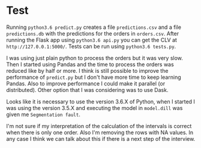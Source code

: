# Test

Running `python3.6 predict.py` creates a file `predictions.csv` and a file `predictions.db` with the predictions for the orders in `orders.csv`.
After running the Flask app using `python3.6 api.py` you can get the CLV at `http://127.0.0.1:5000/`.
Tests can be run using `python3.6 tests.py`.

I was using just plain python to process the orders but it was very slow. Then I started using Pandas and the time to process the orders was reduced like by half or more. I think is still possible to improve the performance of `predict.py` but I don't have more time to keep learning Pandas. Also to improve performance I could make it parallel (or distributed). Other option that I was considering was to use Dask.

Looks like it is necessary to use the version 3.6.X of Python, when I started I was using the version 3.5.X and executing the model in `model.dill` was given me `Segmentation fault`.

I'm not sure if my interpretation of the calculation of the intervals is correct when there is only one order. Also I'm removing the rows with NA values. In any case I think we can talk about this if there is a next step of the interview.
